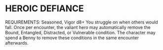 # HEROIC DEFIANCE
REQUIREMENTS: Seasoned, Vigor d8+
You struggle on when others would fall. Once per encounter, the valiant hero may automatically remove the Bound, Entangled, Distracted, or Vulnerable condition.
The character may spend a Benny to remove these conditions in the same encounter afterwards.